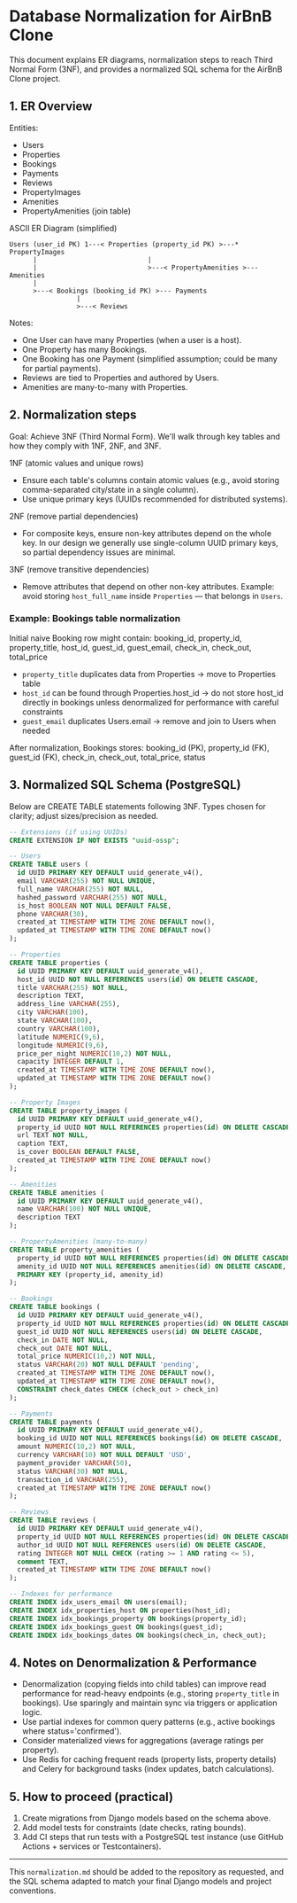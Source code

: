 # Database Normalization for AirBnB Clone

This document explains ER diagrams, normalization steps to reach Third Normal Form (3NF), and provides a normalized SQL schema for the AirBnB Clone project.

## 1. ER Overview

Entities:

- Users
- Properties
- Bookings
- Payments
- Reviews
- PropertyImages
- Amenities
- PropertyAmenities (join table)

ASCII ER Diagram (simplified)

```
Users (user_id PK) 1---< Properties (property_id PK) >---* PropertyImages
      |                            |
      |                            >---< PropertyAmenities >--- Amenities
      |
      >---< Bookings (booking_id PK) >--- Payments
                 |
                 >---< Reviews
```

Notes:

- One User can have many Properties (when a user is a host).
- One Property has many Bookings.
- One Booking has one Payment (simplified assumption; could be many for partial payments).
- Reviews are tied to Properties and authored by Users.
- Amenities are many-to-many with Properties.

## 2. Normalization steps

Goal: Achieve 3NF (Third Normal Form). We'll walk through key tables and how they comply with 1NF, 2NF, and 3NF.

1NF (atomic values and unique rows)

- Ensure each table's columns contain atomic values (e.g., avoid storing comma-separated city/state in a single column).
- Use unique primary keys (UUIDs recommended for distributed systems).

2NF (remove partial dependencies)

- For composite keys, ensure non-key attributes depend on the whole key. In our design we generally use single-column UUID primary keys, so partial dependency issues are minimal.

3NF (remove transitive dependencies)

- Remove attributes that depend on other non-key attributes. Example: avoid storing `host_full_name` inside `Properties` — that belongs in `Users`.

### Example: Bookings table normalization

Initial naive Booking row might contain: booking_id, property_id, property_title, host_id, guest_id, guest_email, check_in, check_out, total_price

- `property_title` duplicates data from Properties -> move to Properties table
- `host_id` can be found through Properties.host_id -> do not store host_id directly in bookings unless denormalized for performance with careful constraints
- `guest_email` duplicates Users.email -> remove and join to Users when needed

After normalization, Bookings stores: booking_id (PK), property_id (FK), guest_id (FK), check_in, check_out, total_price, status

## 3. Normalized SQL Schema (PostgreSQL)

Below are CREATE TABLE statements following 3NF. Types chosen for clarity; adjust sizes/precision as needed.

```sql
-- Extensions (if using UUIDs)
CREATE EXTENSION IF NOT EXISTS "uuid-ossp";

-- Users
CREATE TABLE users (
  id UUID PRIMARY KEY DEFAULT uuid_generate_v4(),
  email VARCHAR(255) NOT NULL UNIQUE,
  full_name VARCHAR(255) NOT NULL,
  hashed_password VARCHAR(255) NOT NULL,
  is_host BOOLEAN NOT NULL DEFAULT FALSE,
  phone VARCHAR(30),
  created_at TIMESTAMP WITH TIME ZONE DEFAULT now(),
  updated_at TIMESTAMP WITH TIME ZONE DEFAULT now()
);

-- Properties
CREATE TABLE properties (
  id UUID PRIMARY KEY DEFAULT uuid_generate_v4(),
  host_id UUID NOT NULL REFERENCES users(id) ON DELETE CASCADE,
  title VARCHAR(255) NOT NULL,
  description TEXT,
  address_line VARCHAR(255),
  city VARCHAR(100),
  state VARCHAR(100),
  country VARCHAR(100),
  latitude NUMERIC(9,6),
  longitude NUMERIC(9,6),
  price_per_night NUMERIC(10,2) NOT NULL,
  capacity INTEGER DEFAULT 1,
  created_at TIMESTAMP WITH TIME ZONE DEFAULT now(),
  updated_at TIMESTAMP WITH TIME ZONE DEFAULT now()
);

-- Property Images
CREATE TABLE property_images (
  id UUID PRIMARY KEY DEFAULT uuid_generate_v4(),
  property_id UUID NOT NULL REFERENCES properties(id) ON DELETE CASCADE,
  url TEXT NOT NULL,
  caption TEXT,
  is_cover BOOLEAN DEFAULT FALSE,
  created_at TIMESTAMP WITH TIME ZONE DEFAULT now()
);

-- Amenities
CREATE TABLE amenities (
  id UUID PRIMARY KEY DEFAULT uuid_generate_v4(),
  name VARCHAR(100) NOT NULL UNIQUE,
  description TEXT
);

-- PropertyAmenities (many-to-many)
CREATE TABLE property_amenities (
  property_id UUID NOT NULL REFERENCES properties(id) ON DELETE CASCADE,
  amenity_id UUID NOT NULL REFERENCES amenities(id) ON DELETE CASCADE,
  PRIMARY KEY (property_id, amenity_id)
);

-- Bookings
CREATE TABLE bookings (
  id UUID PRIMARY KEY DEFAULT uuid_generate_v4(),
  property_id UUID NOT NULL REFERENCES properties(id) ON DELETE CASCADE,
  guest_id UUID NOT NULL REFERENCES users(id) ON DELETE CASCADE,
  check_in DATE NOT NULL,
  check_out DATE NOT NULL,
  total_price NUMERIC(10,2) NOT NULL,
  status VARCHAR(20) NOT NULL DEFAULT 'pending',
  created_at TIMESTAMP WITH TIME ZONE DEFAULT now(),
  updated_at TIMESTAMP WITH TIME ZONE DEFAULT now(),
  CONSTRAINT check_dates CHECK (check_out > check_in)
);

-- Payments
CREATE TABLE payments (
  id UUID PRIMARY KEY DEFAULT uuid_generate_v4(),
  booking_id UUID NOT NULL REFERENCES bookings(id) ON DELETE CASCADE,
  amount NUMERIC(10,2) NOT NULL,
  currency VARCHAR(10) NOT NULL DEFAULT 'USD',
  payment_provider VARCHAR(50),
  status VARCHAR(30) NOT NULL,
  transaction_id VARCHAR(255),
  created_at TIMESTAMP WITH TIME ZONE DEFAULT now()
);

-- Reviews
CREATE TABLE reviews (
  id UUID PRIMARY KEY DEFAULT uuid_generate_v4(),
  property_id UUID NOT NULL REFERENCES properties(id) ON DELETE CASCADE,
  author_id UUID NOT NULL REFERENCES users(id) ON DELETE CASCADE,
  rating INTEGER NOT NULL CHECK (rating >= 1 AND rating <= 5),
  comment TEXT,
  created_at TIMESTAMP WITH TIME ZONE DEFAULT now()
);

-- Indexes for performance
CREATE INDEX idx_users_email ON users(email);
CREATE INDEX idx_properties_host ON properties(host_id);
CREATE INDEX idx_bookings_property ON bookings(property_id);
CREATE INDEX idx_bookings_guest ON bookings(guest_id);
CREATE INDEX idx_bookings_dates ON bookings(check_in, check_out);
```

## 4. Notes on Denormalization & Performance

- Denormalization (copying fields into child tables) can improve read performance for read-heavy endpoints (e.g., storing `property_title` in bookings). Use sparingly and maintain sync via triggers or application logic.
- Use partial indexes for common query patterns (e.g., active bookings where status='confirmed').
- Consider materialized views for aggregations (average ratings per property).
- Use Redis for caching frequent reads (property lists, property details) and Celery for background tasks (index updates, batch calculations).

## 5. How to proceed (practical)

1. Create migrations from Django models based on the schema above.
2. Add model tests for constraints (date checks, rating bounds).
3. Add CI steps that run tests with a PostgreSQL test instance (use GitHub Actions + services or Testcontainers).

---

This `normalization.md` should be added to the repository as requested, and the SQL schema adapted to match your final Django models and project conventions.
